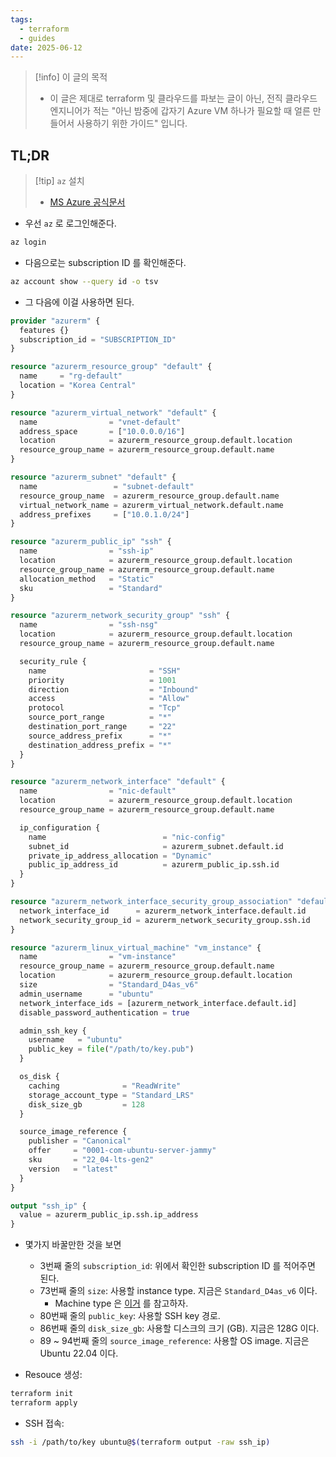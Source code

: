 ```yaml
---
tags:
  - terraform
  - guides
date: 2025-06-12
---
```

> [!info] 이 글의 목적
> - 이 글은 제대로 terraform 및 클라우드를 파보는 글이 아닌, 전직 클라우드 엔지니어가 적는 "아닌 밤중에 갑자기 Azure VM 하나가 필요할 때 얼른 만들어서 사용하기 위한 가이드" 입니다.

## TL;DR

> [!tip] `az` 설치
> - [MS Azure 공식문서](https://learn.microsoft.com/en-us/cli/azure/install-azure-cli)

- 우선 `az` 로 로그인해준다.

```bash
az login
```

- 다음으로는 subscription ID 를 확인해준다.

```bash
az account show --query id -o tsv
```

- 그 다음에 이걸 사용하면 된다.

```terraform title="main.tf" {3,73,80,86,89-94}
provider "azurerm" {
  features {}
  subscription_id = "SUBSCRIPTION_ID"
}

resource "azurerm_resource_group" "default" {
  name     = "rg-default"
  location = "Korea Central"
}

resource "azurerm_virtual_network" "default" {
  name                = "vnet-default"
  address_space       = ["10.0.0.0/16"]
  location            = azurerm_resource_group.default.location
  resource_group_name = azurerm_resource_group.default.name
}

resource "azurerm_subnet" "default" {
  name                 = "subnet-default"
  resource_group_name  = azurerm_resource_group.default.name
  virtual_network_name = azurerm_virtual_network.default.name
  address_prefixes     = ["10.0.1.0/24"]
}

resource "azurerm_public_ip" "ssh" {
  name                = "ssh-ip"
  location            = azurerm_resource_group.default.location
  resource_group_name = azurerm_resource_group.default.name
  allocation_method   = "Static"
  sku                 = "Standard"
}

resource "azurerm_network_security_group" "ssh" {
  name                = "ssh-nsg"
  location            = azurerm_resource_group.default.location
  resource_group_name = azurerm_resource_group.default.name

  security_rule {
    name                       = "SSH"
    priority                   = 1001
    direction                  = "Inbound"
    access                     = "Allow"
    protocol                   = "Tcp"
    source_port_range          = "*"
    destination_port_range     = "22"
    source_address_prefix      = "*"
    destination_address_prefix = "*"
  }
}

resource "azurerm_network_interface" "default" {
  name                = "nic-default"
  location            = azurerm_resource_group.default.location
  resource_group_name = azurerm_resource_group.default.name

  ip_configuration {
    name                          = "nic-config"
    subnet_id                     = azurerm_subnet.default.id
    private_ip_address_allocation = "Dynamic"
    public_ip_address_id          = azurerm_public_ip.ssh.id
  }
}

resource "azurerm_network_interface_security_group_association" "default" {
  network_interface_id      = azurerm_network_interface.default.id
  network_security_group_id = azurerm_network_security_group.ssh.id
}

resource "azurerm_linux_virtual_machine" "vm_instance" {
  name                = "vm-instance"
  resource_group_name = azurerm_resource_group.default.name
  location            = azurerm_resource_group.default.location
  size                = "Standard_D4as_v6"
  admin_username      = "ubuntu"
  network_interface_ids = [azurerm_network_interface.default.id]
  disable_password_authentication = true

  admin_ssh_key {
    username   = "ubuntu"
    public_key = file("/path/to/key.pub")
  }

  os_disk {
    caching              = "ReadWrite"
    storage_account_type = "Standard_LRS"
    disk_size_gb         = 128
  }

  source_image_reference {
    publisher = "Canonical"
    offer     = "0001-com-ubuntu-server-jammy"
    sku       = "22_04-lts-gen2"
    version   = "latest"
  }
}

output "ssh_ip" {
  value = azurerm_public_ip.ssh.ip_address
}

```

- 몇가지 바꿀만한 것을 보면
	- 3번째 줄의 `subscription_id`: 위에서 확인한 subscription ID 를 적어주면 된다.
	- 73번째 줄의 `size`: 사용할 instance type. 지금은 `Standard_D4as_v6` 이다.
		- Machine type 은 [이거](https://azure.microsoft.com/en-us/pricing/details/virtual-machines/linux) 를 참고하자.
	- 80번째 줄의 `public_key`: 사용할 SSH key 경로.
	- 86번째 줄의 `disk_size_gb`: 사용할 디스크의 크기 (GB). 지금은 128G 이다.
	- 89 ~ 94번째 줄의 `source_image_reference`: 사용할 OS image. 지금은 Ubuntu 22.04 이다.

- Resouce 생성:

```bash
terraform init
terraform apply
```

- SSH 접속:

```sh
ssh -i /path/to/key ubuntu@$(terraform output -raw ssh_ip)
```